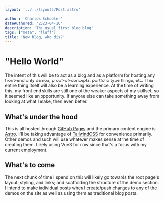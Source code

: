 ```yaml
---
layout: '../../layouts/Post.astro'

author: 'Charles Schooler'
dateAuthored: '2023-04-16'
description: 'The usual first blog blog'
tags: ["meta", "fluff"]
title: 'New blog, who dis?'
---
```

# "Hello World"

The intent of this will be to act as a blog and as a platform for hosting any front-end only demos,
proof-of-concepts, portfolio type things, etc. This entire thing itself will also be a learning experience. At the time of writing this, my front end skills are still one of the weaker aspects of my skillset, so it seemed like an opportunity. If anyone else can take something away from looking at what I make, then even better.

## What's under the hood

This is all hosted through [GitHub Pages](https://pages.github.com/) and the primary content engine is [Astro](https://astro.build/).
I'll be taking advantage of [TailwindCSS](https://tailwindcss.com/) for convenience primarily. Other demos and such will use whatever makes sense at the time of creating them. Likely using Vue3 for now since that's a focus with my current employment.

## What's to come

The next chunk of time I spend on this will likely go towards the root page's layout, styling, and links; and scaffolding
the structure of the demo section. I intend to make individual posts when I create/push changes to any of the demos on the site as well
as using them as traditional blog posts. 
